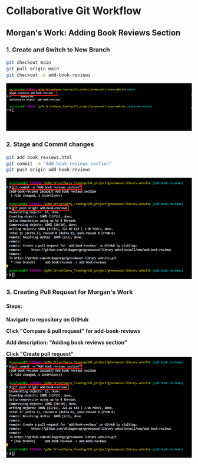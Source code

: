 # Collaborative Git Workflow

## Morgan's Work: Adding Book Reviews Section

### 1. Create and Switch to New Branch
```bash
git checkout main
git pull origin main         
git checkout -b add-book-reviews
```
![new branch](images/3adding-review-branch.png)

### 2. Stage and Commit changes
```bash
git add book_reviews.html
git commit -m "Add book reviews section"
git push origin add-book-reviews
```
![new branch](images/4staging-and-commiting.png)

### 3. Creating Pull Request for Morgan's Work
#### Steps:
**Navigate to repository on GitHub**

**Click "Compare & pull request" for add-book-reviews**

**Add description: "Adding book reviews section"**

**Click "Create pull request"**
![new branch](images/4staging-and-commiting.png)